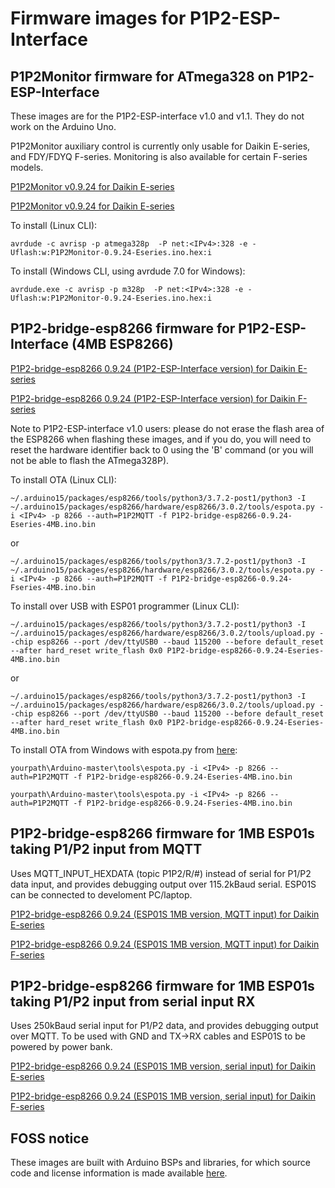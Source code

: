 # Firmware images for P1P2-ESP-Interface

## P1P2Monitor firmware for ATmega328 on P1P2-ESP-Interface

These images are for the P1P2-ESP-interface v1.0 and v1.1. They do not work on the Arduino Uno.

P1P2Monitor auxiliary control is currently only usable for Daikin E-series, and FDY/FDYQ F-series. Monitoring is also available for certain F-series models.

[P1P2Monitor v0.9.24 for Daikin E-series](P1P2Monitor-0.9.24-Eseries.ino.hex)

[P1P2Monitor v0.9.24 for Daikin E-series](P1P2Monitor-0.9.24-Fseries.ino.hex)

To install (Linux CLI):

```
avrdude -c avrisp -p atmega328p  -P net:<IPv4>:328 -e -Uflash:w:P1P2Monitor-0.9.24-Eseries.ino.hex:i
```

To install (Windows CLI, using avrdude 7.0 for Windows):

```
avrdude.exe -c avrisp -p m328p  -P net:<IPv4>:328 -e -Uflash:w:P1P2Monitor-0.9.24-Eseries.ino.hex:i
```

## P1P2-bridge-esp8266 firmware for P1P2-ESP-Interface (4MB ESP8266)

[P1P2-bridge-esp8266 0.9.24 (P1P2-ESP-Interface version) for Daikin E-series](P1P2-bridge-esp8266-0.9.24-Eseries-P1P2-ESP-interface.ino.bin)

[P1P2-bridge-esp8266 0.9.24 (P1P2-ESP-Interface version) for Daikin F-series](P1P2-bridge-esp8266-0.9.24-Fseries-P1P2-ESP-interface.ino.bin)

Note to P1P2-ESP-interface v1.0 users: please do not erase the flash area of the ESP8266 when flashing these images, and if you do, you will need to reset the hardware identifier back to 0 using the 'B' command (or you will not be able to flash the ATmega328P).

To install OTA (Linux CLI):

```
~/.arduino15/packages/esp8266/tools/python3/3.7.2-post1/python3 -I ~/.arduino15/packages/esp8266/hardware/esp8266/3.0.2/tools/espota.py -i <IPv4> -p 8266 --auth=P1P2MQTT -f P1P2-bridge-esp8266-0.9.24-Eseries-4MB.ino.bin
```
or
```
~/.arduino15/packages/esp8266/tools/python3/3.7.2-post1/python3 -I ~/.arduino15/packages/esp8266/hardware/esp8266/3.0.2/tools/espota.py -i <IPv4> -p 8266 --auth=P1P2MQTT -f P1P2-bridge-esp8266-0.9.24-Fseries-4MB.ino.bin
```

To install over USB with ESP01 programmer (Linux CLI):

```
~/.arduino15/packages/esp8266/tools/python3/3.7.2-post1/python3 -I ~/.arduino15/packages/esp8266/hardware/esp8266/3.0.2/tools/upload.py --chip esp8266 --port /dev/ttyUSB0 --baud 115200 --before default_reset --after hard_reset write_flash 0x0 P1P2-bridge-esp8266-0.9.24-Eseries-4MB.ino.bin
```
or
```
~/.arduino15/packages/esp8266/tools/python3/3.7.2-post1/python3 -I ~/.arduino15/packages/esp8266/hardware/esp8266/3.0.2/tools/upload.py --chip esp8266 --port /dev/ttyUSB0 --baud 115200 --before default_reset --after hard_reset write_flash 0x0 P1P2-bridge-esp8266-0.9.24-Eseries-4MB.ino.bin
```

To install OTA from Windows with espota.py from [here](https://github.com/esp8266/Arduino.git):

```
yourpath\Arduino-master\tools\espota.py -i <IPv4> -p 8266 --auth=P1P2MQTT -f P1P2-bridge-esp8266-0.9.24-Eseries-4MB.ino.bin
```

```
yourpath\Arduino-master\tools\espota.py -i <IPv4> -p 8266 --auth=P1P2MQTT -f P1P2-bridge-esp8266-0.9.24-Fseries-4MB.ino.bin
```

## P1P2-bridge-esp8266 firmware for 1MB ESP01s taking P1/P2 input from MQTT

Uses MQTT_INPUT_HEXDATA (topic P1P2/R/#) instead of serial for P1/P2 data input, and provides debugging output over 115.2kBaud serial. ESP01S can be connected to develoment PC/laptop.

[P1P2-bridge-esp8266 0.9.24 (ESP01S 1MB version, MQTT input) for Daikin E-series](P1P2-bridge-esp8266-0.9.24-Eseries-ESP01s-MQTT.ino.bin)

[P1P2-bridge-esp8266 0.9.24 (ESP01S 1MB version, MQTT input) for Daikin F-series](P1P2-bridge-esp8266-0.9.24-Fseries-ESP01s-MQTT.ino.bin)

## P1P2-bridge-esp8266 firmware for 1MB ESP01s taking P1/P2 input from serial input RX

Uses 250kBaud serial input for P1/P2 data, and provides debugging output over MQTT. To be used with GND and TX->RX cables and ESP01S to be powered by power bank.

[P1P2-bridge-esp8266 0.9.24 (ESP01S 1MB version, serial input) for Daikin E-series](P1P2-bridge-esp8266-0.9.24-Eseries-ESP01s-serial.ino.bin)

[P1P2-bridge-esp8266 0.9.24 (ESP01S 1MB version, serial input) for Daikin F-series](P1P2-bridge-esp8266-0.9.24-Fseries-ESP01s-serial.ino.bin)

## FOSS notice

These images are built with Arduino BSPs and libraries, for which source code and license information is made available [here](../OSS-dependencies/README.md).
